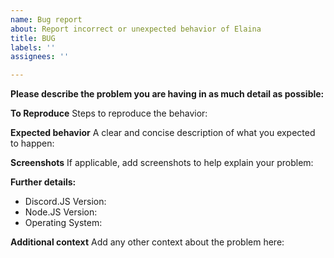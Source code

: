 ```yaml
---
name: Bug report
about: Report incorrect or unexpected behavior of Elaina
title: BUG
labels: ''
assignees: ''

---
```


**Please describe the problem you are having in as much detail as possible:**

**To Reproduce**
Steps to reproduce the behavior:

**Expected behavior**
A clear and concise description of what you expected to happen:

**Screenshots**
If applicable, add screenshots to help explain your problem:

**Further details:**
- Discord.JS Version:
- Node.JS Version:
- Operating System:

**Additional context**
Add any other context about the problem here: